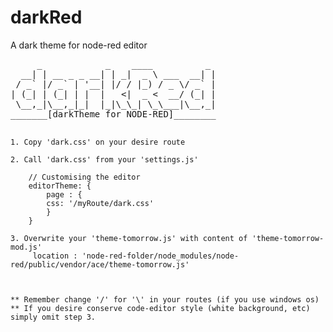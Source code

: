 # darkRed
A dark theme for node-red editor
<pre>
     _            _    ____          _
  __| | __ _ _ __| | _|  _ \ ___  __| |
 / _` |/ _` | '__| |/ / |_) / _ \/ _` |
| (_| | (_| | |  |   <|  _ <  __/ (_| |
 \__,_|\__,_|_|  |_|\_\_| \_\___|\__,_|
_______[darkTheme for NODE-RED]________

</pre>
    1. Copy 'dark.css' on your desire route
    
    2. Call 'dark.css' from your 'settings.js'
    
        // Customising the editor
        editorTheme: {
            page : {
            css: '/myRoute/dark.css'
            } 
        }
        
    3. Overwrite your 'theme-tomorrow.js' with content of 'theme-tomorrow-mod.js'
         location : 'node-red-folder/node_modules/node-red/public/vendor/ace/theme-tomorrow.js'
         

    
    ** Remember change '/' for '\' in your routes (if you use windows os)
    ** If you desire conserve code-editor style (white background, etc) simply omit step 3.
